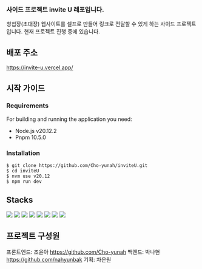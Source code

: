 ### 사이드 프로젝트 invite U 레포입니다.
청첩장(초대장) 웹사이트를 셀프로 만들어 링크로 전달할 수 있게 하는 사이드 프로젝트 입니다. 현재 프로젝트 진행 중에 있습니다.

## 배포 주소
https://invite-u.vercel.app/

## 시작 가이드
### Requirements
For building and running the application you need: 
- Node.js v20.12.2
- Pnpm 10.5.0

### Installation
```
$ git clone https://github.com/Cho-yunah/inviteU.git
$ cd inviteU
$ nvm use v20.12
$ npm run dev
```

## Stacks
<div align=left >
  <img src="https://img.shields.io/badge/react-61DAFB?style=for-the-badge&logo=react&logoColor=black"> 
  <img src="https://img.shields.io/badge/typescript-3178C6?style=for-the-badge&logo=typescript&logoColor=black"> 
   <img src="https://img.shields.io/badge/vite-646CFF?style=for-the-badge&logo=vite&logoColor=white">
   <img src="https://img.shields.io/badge/supabase-3FCF8E?style=for-the-badge&logo=supabasee&logoColor=white">
   <img src="https://img.shields.io/badge/tailwindcss-06B6D4?style=for-the-badge&logo=tailwind&logoColor=white">
   <img src="https://img.shields.io/badge/sass-CC6699?style=for-the-badge&logo=sass&logoColor=white">
   <img src="https://img.shields.io/badge/radixui-161618?style=for-the-badge&logo=radixui&logoColor=white">
  <img src="https://img.shields.io/badge/git-F05032?style=for-the-badge&logo=git&logoColor=white">
</div>

## 프로젝트 구성원
프론트엔드: 조윤아 https://github.com/Cho-yunah
백엔드: 박나현 https://github.com/nahyunbak
기획: 차은원
